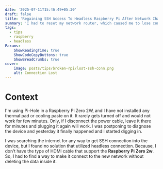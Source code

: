 ```yaml
---
date: '2025-07-11T15:46:49+05:30'
draft: false
title: 'Regaining SSH Access To Headless Raspberry Pi After Network Changes'
summary: 'I had to reset my network router, which caused me to lose connection to my Raspberry Pi. In this guide, I’ll show you a simple way to restore access and reconnect to your Raspberry Pi without needing a monitor.'
tags:
  - tips
  - raspberry
  - headless
Params:
    ShowReadingTime: true
    ShowCodeCopyButtons: true
    ShowBreadCrumbs: true
cover:
    image: posts/tips/broken-rpi/lost-ssh-conn.png
    alt: Connection Lost
---
```


# Context
I'm using Pi-Hole in a Raspberry Pi Zero 2W, and I have not installed any thermal pad or cooling paste on it. It rarely gets turned off and would not work for few minutes. Only, if I disconnect the power cable, leave it there for minutes and plugging it again will work. I was postponing to diagnose the device and yesterday it finally happened and I started digging in. 

I was searching the internet for any way to get SSH connection into the device, but I found no solution that utilized headless connection. Because, I don't have the type of HDMI cable that support the **Raspberry Pi Zero 2w**. So, I had to find a way to make it connect to the new network without deleting the data inside it.